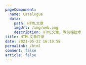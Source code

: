 ```yaml
---
pageComponent:
  name: Catalogue
  data:
    path: HTML文章
    imgUrl: /img/web.png
    description: HTML文章、等前端技术
title: HTML文章目录
date: 2021-05-22 16:10:58
permalink: /html
comment: false
article: false
---
```

